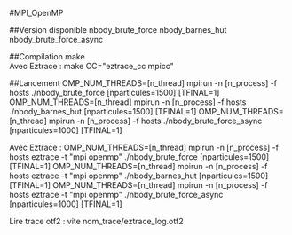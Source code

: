 #MPI_OpenMP

##Version disponible
nbody_brute_force nbody_barnes_hut nbody_brute_force_async

##Compilation
make  
Avec Eztrace : make CC="eztrace_cc mpicc"

##Lancement
OMP_NUM_THREADS=[n_thread] mpirun -n [n_process] -f hosts ./nbody_brute_force [nparticules=1500] [TFINAL=1]
OMP_NUM_THREADS=[n_thread] mpirun -n [n_process] -f hosts ./nbody_barnes_hut [nparticules=1500] [TFINAL=1]
OMP_NUM_THREADS=[n_thread] mpirun -n [n_process] -f hosts ./nbody_brute_force_async [nparticules=1000] [TFINAL=1]

Avec Eztrace :
OMP_NUM_THREADS=[n_thread] mpirun -n [n_process] -f hosts eztrace -t "mpi openmp" ./nbody_brute_force [nparticules=1500] [TFINAL=1]
OMP_NUM_THREADS=[n_thread] mpirun -n [n_process] -f hosts eztrace -t "mpi openmp" ./nbody_barnes_hut [nparticules=1500] [TFINAL=1]
OMP_NUM_THREADS=[n_thread] mpirun -n [n_process] -f hosts eztrace -t "mpi openmp" ./nbody_brute_force_async [nparticules=1000] [TFINAL=1]

Lire trace otf2 :
vite nom_trace/eztrace_log.otf2
